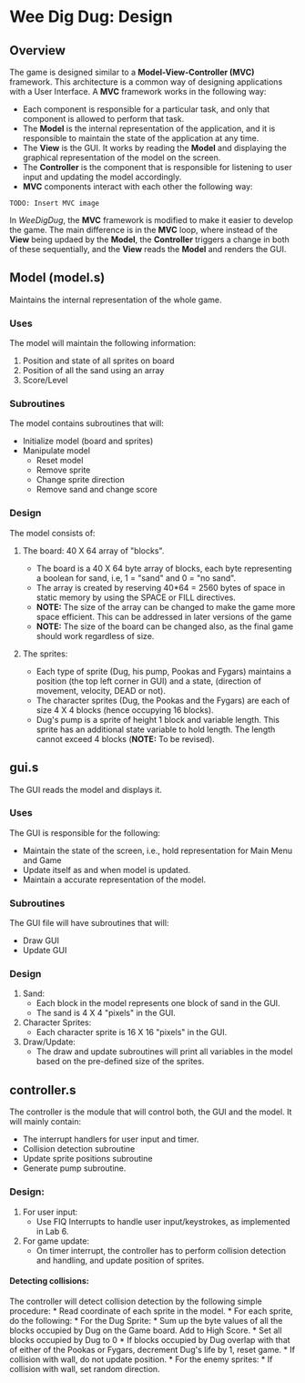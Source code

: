 # Wee Dig Dug: Design

## Overview

The game is designed similar to a **Model-View-Controller (MVC)** framework. This architecture is a common way of designing applications with a User Interface.
A **MVC** framework works in the following way:

* Each component is responsible for a particular task, and only that component is allowed to perform that task.
* The **Model** is the internal representation of the application, and it is responsible to maintain the state of the application at any time.
* The **View** is the GUI. It works by reading the **Model** and displaying the graphical representation of the model on the screen.
* The **Controller** is the component that is responsible for listening to user input and updating the model accordingly.
* **MVC** components interact with each other the following way:

`TODO: Insert MVC image`

In _WeeDigDug_, the **MVC** framework is modified to make it easier to develop the game.
The main difference is in the **MVC** loop, where instead of the **View** being updaed by the **Model**,
the **Controller** triggers a change in both of these sequentially, and the **View** reads the **Model**
and renders the GUI.

## Model (model.s)

Maintains the internal representation of the whole game.

### Uses

The model will maintain the following information:

1. Position and state of all sprites on board
2. Position of all the sand using an array
3. Score/Level

### Subroutines

The model contains subroutines that will:

* Initialize model (board and sprites)
* Manipulate model
	* Reset model
	* Remove sprite
	* Change sprite direction
	* Remove sand and change score

### Design

The model consists of:

1. The board: 40 X 64 array of "blocks".
	* The board is a 40 X 64 byte array of blocks, each byte representing a boolean for sand, i.e, 1 = "sand" and 0 = "no sand".
	* The array is created by reserving 40*64 = 2560 bytes of space in static memory by using the SPACE or FILL directives.
	* **NOTE:** The size of the array can be changed to make the game more space efficient. This can be addressed in later versions of the game
	* **NOTE:** The size of the board can be changed also, as the final game should work regardless of size.

2. The sprites:
	* Each type of sprite (Dug, his pump, Pookas and Fygars) maintains a position (the top left corner in GUI) and a state,
	(direction of movement, velocity, DEAD or not).
	* The character sprites (Dug, the Pookas and the Fygars) are each of size 4 X 4 blocks (hence occupying 16 blocks).
	* Dug's pump is a sprite of height 1 block and variable length. This sprite has an additional state variable to hold length.
	The length cannot exceed 4 blocks (**NOTE:** To be revised).

## gui.s

The GUI reads the model and displays it.

### Uses

The GUI is responsible for the following:

* Maintain the state of the screen, i.e., hold representation for Main Menu and Game
* Update itself as and when model is updated.
* Maintain a accurate representation of the model.

### Subroutines

The GUI file will have subroutines that will:

* Draw GUI
* Update GUI

### Design

1. Sand:
	* Each block in the model represents one block of sand in the GUI.
	* The sand is 4 X 4 "pixels" in the GUI.
2. Character Sprites:
	* Each character sprite is 16 X 16 "pixels" in the GUI.
3. Draw/Update:
	* The draw and update subroutines will print all variables in the model based on the pre-defined size of the sprites.


## controller.s

The controller is the module that will control both, the GUI and the model.
It will mainly contain:

* The interrupt handlers for user input and timer.
* Collision detection subroutine
* Update sprite positions subroutine
* Generate pump subroutine.

### Design:

1. For user input:
	* Use FIQ Interrupts to handle user input/keystrokes, as implemented in Lab 6.
2. For game update:
	* On timer interrupt, the controller has to perform collision detection and handling, and update position of sprites.

#### Detecting collisions:

The controller will detect collision detection by the following simple procedure:
	* Read coordinate of each sprite in the model.
	* For each sprite, do the following:
		* For the Dug Sprite:
			* Sum up the byte values of all the blocks occupied by Dug on the Game board. Add to High Score.
			* Set all blocks occupied by Dug to 0
			* If blocks occupied by Dug overlap with that of either of the Pookas or Fygars, decrement Dug's life by 1,
			 reset game.
			* If collision with wall, do not update position.
		* For the enemy sprites:
			* If collision with wall, set random direction.




